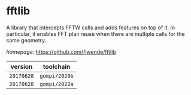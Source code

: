 # fftlib

A library that intercepts FFTW calls and adds features on top of it.  In particular, it enables FFT plan reuse when there are multiple calls for the same geometry.

*homepage*: <https://github.com/flwende/fftlib>

version | toolchain
--------|----------
``20170628`` | ``gompi/2020b``
``20170628`` | ``gompi/2022a``
